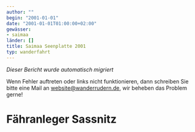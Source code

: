 ```yaml
---
author: ""
begin: "2001-01-01"
date: "2001-01-01T01:00:00+02:00"
gewässer:
- saimaa
länder: []
title: Saimaa Seenplatte 2001
typ: wanderfahrt
---
```



*Dieser Bericht wurde automatisch migriert*

Wenn Fehler auftreten oder links nicht funktionieren, dann schreiben Sie bitte eine Mail an website@wanderrudern.de, wir beheben das Problem gerne!



# Fähranleger Sassnitz


